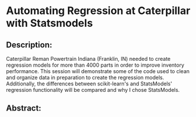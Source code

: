 # Automating Regression at Caterpillar with Statsmodels

## Description:

Caterpillar Reman Powertrain Indiana (Franklin, IN) needed to create regression models for more than 4000 parts in order to improve inventory performance. This session will demonstrate some of the code used to clean and organize data in preparation to create the regression models. Additionally, the differences between scikit-learn's and StatsModels' regression functionality will be compared and why I chose StatsModels.

## Abstract:

